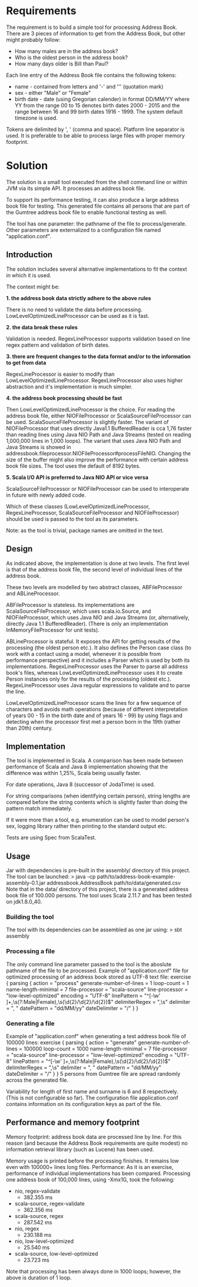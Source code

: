 # Requirements

The requirement is to build a simple tool for processing Address Book.
There are 3 pieces of information to get from the Address Book, but other might probably follow:
- How many males are in the address book?
- Who is the oldest person in the address book?
- How many days older is Bill than Paul?

Each line entry of the Address Book file contains the following tokens:
- name - contained from letters and '-' and ''' (quotation mark)
- sex - either "Male" or "Female"
- birth date - date (using Gregorian calender) in format DD/MM/YY where YY from
        the range 00 to 15 denotes birth dates 2000 - 2015
        and the range between 16 and 99 birth dates 1916 - 1999.
        The system default timezone is used.

Tokens are delimited by ', ' (comma and space).
Platform line separator is used.
It is preferable to be able to process large files with proper memory footprint.

# Solution
The solution is a small tool executed from the shell command line or within JVM via its simple API.
It processes an address book file. 

To support its performance testing, it can also produce a large address book file for testing. 
This generated file contains all persons that are part of the Gumtree address book file 
to enable functional testing as well.

The tool has one parameter: the pathname of the file to process/generate.
Other parameters are externalized to a configuration file named "application.conf".

## Introduction

The solution includes several alternative implementations to fit the context in which it is used.

The context might be:

**1. the address book data strictly adhere to the above rules**

There is no need to validate the data before processing. LowLevelOptimizedLineProcessor can be
used as it is fast.

**2. the data break these rules**

Validation is needed. RegexLineProcessor supports validation based on line regex pattern and
validation of birth dates.

**3. there are frequent changes to the data format and/or to the information to get from data**

RegexLineProcessor is easier to modify than LowLevelOptimizedLineProcessor. RegexLineProcessor
also uses higher abstraction and it's implementation is much simpler.

**4. the address book processing should be fast**

Then LowLevelOptimizedLineProcessor is the choice. 
For reading the address book file, either NIOFileProcessor or ScalaSourceFileProcessor 
can be used. ScalaSourceFileProcessor is slightly faster. 
The variant of NIOFileProcessor that uses directly Java1.1 BufferedReader
is cca 1,76 faster than reading lines using Java NIO Path and Java Streams (tested on reading 
1,000,000 lines in 1,000 loops). The variant that uses Java NIO Path and Java Streams
is showed in addressbook.fileprocessor.NIOFileProcessor#processFileNIO.
Changing the size of the buffer might also improve the performance with certain address book 
file sizes. The tool uses the default of 8192 bytes.

**5. Scala I/O API is preferred to Java NIO API or vice versa**

ScalaSourceFileProcessor or NIOFileProcessor can be used to interoperate in future 
with newly added code.

Which of these classes (LowLevelOptimizedLineProcessor, RegexLineProcessor, ScalaSourceFileProcessor
and NIOFileProcessor) should be used is passed to the tool as its parameters.

Note: as the tool is trivial, package names are omitted in the text.

## Design
As indicated above, the implementation is done at two levels. The first level is that of the address book file,
the second level of individual lines of the address book.

These two levels are modelled by two abstract classes, ABFileProcessor and ABLineProcessor. 

ABFileProcessor is stateless. Its implementations are ScalaSourceFileProcessor, which uses scala.io.Source, and
NIOFileProcessor, which uses Java NIO and Java Streams (or, alternatively, directly Java 1.1 BufferedReader).
(There is only an implementation InMemoryFileProcessor for unit tests).

ABLineProcessor is stateful. It exposes the API for getting results of the processing (the oldest person etc.).
It also defines the Person case class (to work with a contact using a model, whenever it is possible from
performance perspective) and it includes a Parser which is used by both its implementations.
RegexLineProcessor uses the Parser to parse all address book's files, whereas LowLevelOptimizedLineProcessor
uses it to create Person instances only for the results of the processing (oldest etc.).
RegexLineProcessor uses Java regular expressions to validate and to parse the line.

LowLevelOptimizedLineProcessor scans the lines for a few sequence of characters and avoids
math operations (because of different interpretation of years 00 - 15 in the birth date and of years 16 - 99)
by using flags and detecting when the processor first met a person born in the 19th (rather than 20th) century.

## Implementation
The tool is implemented in Scala. A comparison has been made between performance of Scala
and Java 8 implementation showing that the difference was within 1,25%, Scala being usually faster.

For date operations, Java 8 (successor of JodaTime) is used.

For string comparisons (when identifying certain person), string lengths are compared before the string
contents which is slightly faster than doing the pattern match immediately.

If it were more than a tool, e.g. enumeration can be used to model person's sex, logging library rather then
printing to the standard output etc.

Tests are using Spec from ScalaTest.

## Usage

Jar with dependencies is pre-built in the assembly/ directory of this project.
The tool can be launched:
    > java -cp path/to/address-book-example-assembly-0.1.jar addressbook.AddressBook path/to/data/generated.csv
Note that in the data/ directory of this project, there is a generated address book file of 100.000 persons.
The tool uses Scala 2.11.7 and has been tested on jdk1.8.0_40.
    
### Building the tool

The tool with its dependencies can be assembled as one jar using:
    > sbt assembly

### Processing a file

The only command line parameter passed to the tool is the aboslute pathname of the file to be processed.
Example of "application.conf" file for optimized processing of an address book stored as UTF-8 text file:
    exercise {
      parsing {
        action = "process"
        generate-number-of-lines = 1
        loop-count = 1
        name-length-minimal = 7
        file-processor = "scala-source"
        line-processor = "low-level-optimized"
        encoding = "UTF-8"
        linePattern = "^[-\\w' ]+,\\s(?:Male|Female),\\s(\\d{2}/\\d{2}/\\d{2})$"
        delimiterRegex = ",\\s"
        delimiter = ", "
        datePattern = "dd/MM/yy"
        dateDelimiter = "/"
      }
    }
### Generating a file

Example of "application.conf" when generating a test address book file of 100000 lines:
    exercise {
      parsing {
        action = "generate"
        generate-number-of-lines = 100000
        loop-count = 1000
        name-length-minimal = 7
        file-processor = "scala-source"
        line-processor = "low-level-optimized"
        encoding = "UTF-8"
        linePattern = "^[-\\w' ]+,\\s(?:Male|Female),\\s(\\d{2}/\\d{2}/\\d{2})$"
        delimiterRegex = ",\\s"
        delimiter = ", "
        datePattern = "dd/MM/yy"
        dateDelimiter = "/"
      }
    }
5 persons from Gumtree file are spread randomly across the generated file.

Variability for length of first name and surname is 6 and 8 respectively. (This is not configurable so far).
The configuration file application.conf contains information on its configuration keys as part of the file.

## Performance and memory footprint

Memory footprint: address book data are processed line by line. For this reason (and because the Address
Book requirements are quite modest) no information retrieval library (such as Lucene) has been used.

Memory usage is printed before the processing finishes. It remains low even with 100000+ lines long files.
Performance: As it is an exercise, performance of individual implementations has been compared. Processing
one address book of 100,000 lines, using -Xmx1G, took the following:
- nio, regex-validate
    - 382.355 ms
- scala-source, regex-validate
    - 362.356 ms
- scala-source, regex
    - 287.542 ms
- nio, regex
    - 230.188 ms
- nio, low-level-optimized
    -  25.540 ms
- scala-source, low-level-optimized
    -  23.723 ms
    
Note that processing has been always done in 1000 loops; however, the above is duration of 1 loop.
